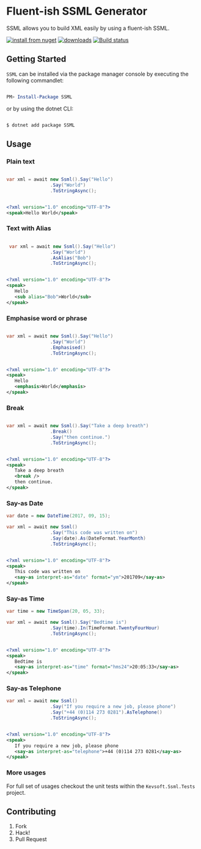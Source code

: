 # Fluent-ish SSML Generator

SSML allows you to build XML easily by using a fluent-ish SSML.

[![install from nuget](http://img.shields.io/nuget/v/SSML.svg?style=flat-square)](https://www.nuget.org/packages/SSML)
[![downloads](http://img.shields.io/nuget/dt/SSML.svg?style=flat-square)](https://www.nuget.org/packages/SSML)
[![Build status](https://ci.appveyor.com/api/projects/status/7ewxi76h3ifbuu6p/branch/master?svg=true)](https://ci.appveyor.com/project/kevbite/kevsoft-ssml/branch/master)


## Getting Started

`SSML` can be installed via the package manager console by executing the following commandlet:

```powershell

PM> Install-Package SSML

```

or by using the dotnet CLI:
```bash

$ dotnet add package SSML

```

## Usage

### Plain text

```csharp

var xml = await new Ssml().Say("Hello")
                .Say("World")
                .ToStringAsync();
```
```xml

<?xml version="1.0" encoding="UTF-8"?>
<speak>Hello World</speak>

```

### Text with Alias

```csharp

 var xml = await new Ssml().Say("Hello")
                .Say("World")
                .AsAlias("Bob")
                .ToStringAsync();
```
```xml

<?xml version="1.0" encoding="UTF-8"?>
<speak>
   Hello
   <sub alias="Bob">World</sub>
</speak>

```

### Emphasise word or phrase

```csharp

var xml = await new Ssml().Say("Hello")
                .Say("World")
                .Emphasised()
                .ToStringAsync();
```
```xml

<?xml version="1.0" encoding="UTF-8"?>
<speak>
   Hello
   <emphasis>World</emphasis>
</speak>

```

### Break

```csharp

var xml = await new Ssml().Say("Take a deep breath")
                .Break()
                .Say("then continue.")
                .ToStringAsync();
```
```xml

<?xml version="1.0" encoding="UTF-8"?>
<speak>
   Take a deep breath
   <break />
   then continue.
</speak>

```


### Say-as Date

```csharp
var date = new DateTime(2017, 09, 15);

var xml = await new Ssml()
                .Say("This code was written on")
                .Say(date).As(DateFormat.YearMonth)
                .ToStringAsync();
```
```xml

<?xml version="1.0" encoding="UTF-8"?>
<speak>
   This code was written on
   <say-as interpret-as="date" format="ym">201709</say-as>
</speak>

```

### Say-as Time

```csharp
var time = new TimeSpan(20, 05, 33);

var xml = await new Ssml().Say("Bedtime is")
                .Say(time).In(TimeFormat.TwentyFourHour)
                .ToStringAsync();
```
```xml

<?xml version="1.0" encoding="UTF-8"?>
<speak>
   Bedtime is
   <say-as interpret-as="time" format="hms24">20:05:33</say-as>
</speak>

```


### Say-as Telephone

```csharp
var xml = await new Ssml()
                .Say("If you require a new job, please phone")
                .Say("+44 (0)114 273 0281").AsTelephone()
                .ToStringAsync();
```
```xml

<?xml version="1.0" encoding="UTF-8"?>
<speak>
   If you require a new job, please phone
   <say-as interpret-as="telephone">+44 (0)114 273 0281</say-as>
</speak>

```

### More usages

For full set of usages checkout the unit tests within the `Kevsoft.Ssml.Tests` project.

## Contributing

1. Fork
1. Hack!
1. Pull Request
